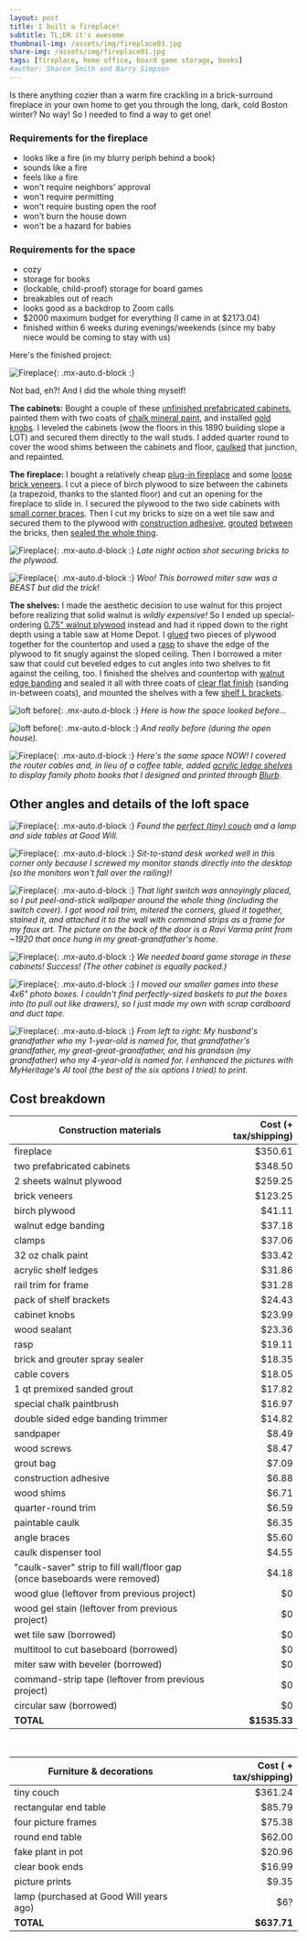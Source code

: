```yaml
---
layout: post
title: I built a fireplace!
subtitle: TL;DR it's awesome
thumbnail-img: /assets/img/fireplace03.jpg
share-img: /assets/img/fireplace01.jpg
tags: [fireplace, home office, board game storage, books]
#author: Sharon Smith and Barry Simpson
---
```


Is there anything cozier than a warm fire crackling in a brick-surround fireplace in your own home to get you through the long, dark, cold Boston winter? 
No way! So I needed to find a way to get one!

### Requirements for the fireplace
* looks like a fire (in my blurry periph behind a book)
* sounds like a fire
* feels like a fire
* won't require neighbors' approval
* won't require permitting
* won't require busting open the roof
* won't burn the house down
* won't be a hazard for babies

### Requirements for the space
* cozy
* storage for books 
* (lockable, child-proof) storage for board games
* breakables out of reach
* looks good as a backdrop to Zoom calls
* $2000 maximum budget for everything (I came in at $2173.04)
* finished within 6 weeks during evenings/weekends (since my baby niece would be coming to stay with us)

Here's the finished project: 

![Fireplace](../assets/img/fireplace01.jpg){: .mx-auto.d-block :}

Not bad, eh?! And I did the whole thing myself! 

**The cabinets:** Bought a couple of these [unfinished prefabricated cabinets](https://www.homedepot.com/p/Hampton-Bay-27-in-W-x-12-in-D-x-30-in-H-Assembled-Wall-Kitchen-Cabinet-in-Unfinished-with-Recessed-Panel-KW2730-UF/302969965), 
painted them with two coats of [chalk mineral paint](https://dixiebellepaint.com/caviar-chalk-mineral-paint/), and
installed [gold knobs](https://www.amazon.com/dp/B0BXNVQ17S/). I leveled the cabinets (wow the floors in this 1890 building slope a LOT) and secured them directly to the wall studs. 
I added quarter round to cover 
the wood shims between the cabinets and floor, [caulked](https://www.homedepot.com/p/DAP-ALEX-FLEX-10-1-oz-White-Premium-Molding-and-Trim-Sealant-18542/206034500) that junction, and repainted. 

**The fireplace:** I bought a relatively cheap [plug-in fireplace](https://www.amazon.com/PuraFlame-Western-Electric-Fireplace-Control/dp/B00R7347RU/) and some 
[loose brick veneers](https://shop.oldmillbuildingproducts.com/products/seaside). I cut a piece of birch plywood to size between the cabinets 
(a trapezoid, thanks to the slanted floor) and cut an opening for the fireplace to slide in. I secured the plywood to the 
two side cabinets with [small corner braces](https://www.homedepot.com/p/Everbilt-2-in-Zinc-Plated-Double-Wide-Corner-Brace-2-Pack-15051/202033994). 
Then I cut my bricks to size on a wet tile saw and secured them to the plywood with
[construction adhesive](https://www.homedepot.com/p/Loctite-Power-Grab-Heavy-Duty-Instant-Grab-9-oz-Latex-Construction-Adhesive-White-Cartridge-each-2032666/206432103), 
[grouted](https://www.homedepot.com/p/Custom-Building-Products-SimpleGrout-09-Natural-Gray-1-qt-Pre-Mixed-Grout-PMG09QT/100676322) 
[between](https://www.homedepot.com/p/Anvil-Grout-Bag-57542/300997951) the bricks, then [sealed the whole thing](https://www.homedepot.com/p/Custom-Building-Products-SimpleSealer-165-Delorean-Gray-1-qt-Premixed-Sealer-TLPS24Z/202919172).

![Fireplace](../assets/img/fireplace10.jpg){: .mx-auto.d-block :}
*Late night action shot securing bricks to the plywood.*

![Fireplace](../assets/img/fireplace11.jpg){: .mx-auto.d-block :}
*Woo! This borrowed miter saw was a BEAST but did the trick!*


**The shelves:** I made the aesthetic decision to use walnut for this project before realizing that solid walnut is *wildly expensive!* 
So I ended up special-ordering [0.75" walnut plywood](https://www.homedepot.com/p/Columbia-Forest-Products-3-4-in-x-2-ft-x-8-ft-PureBond-Walnut-Plywood-Project-Panel-Free-Custom-Cut-Available-2344/204635489) 
instead and had it ripped down to the right depth using a table saw at Home Depot.
I [glued](https://www.homedepot.com/p/Titebond-III-16-oz-Ultimate-Wood-Glue-1414/100522343) 
two pieces of plywood together for the countertop and used a [rasp](https://www.rockler.com/4-way-shoe-rasp) to shave the edge of the plywood to fit snugly against the sloped ceiling. 
Then I borrowed a miter saw that could cut beveled edges to cut angles into two shelves to fit against the ceiling, too. 
I finished the shelves and countertop with [walnut edge banding](https://www.rockler.com/2-x-25-pre-glued-edge-banding-walnut) and sealed it all with three coats of [clear flat finish](https://www.rockler.com/general-finishes-high-performance-water-based-top-coat-flat) (sanding in-between coats), and mounted the shelves with a 
few [shelf L brackets](https://www.amazon.com/gp/product/B08QFVZXL8/). 

![loft before](../assets/img/fireplace-before1.jpg){: .mx-auto.d-block :}
*Here is how the space looked before...*

![loft before](../assets/img/fireplace-before2.jpg){: .mx-auto.d-block :}
*And really before (during the open house).*

![Fireplace](../assets/img/fireplace04.jpg){: .mx-auto.d-block :}
*Here's the same space NOW! I covered the router cables and, in lieu of a coffee table, added [acrylic ledge shelves](https://www.amazon.com/gp/product/B081RVTZVB/) to display family photo books that I designed and printed through [Blurb](https://www.blurb.com/).*

## Other angles and details of the loft space

![Fireplace](../assets/img/fireplace12.jpg){: .mx-auto.d-block :}
*Found the [perfect (tiny) couch](https://www.wayfair.com/furniture/pdp/corrigan-studio-alverce-58-square-arm-loveseat-w006875006.html) and a lamp and side tables at Good Will.*

![Fireplace](../assets/img/fireplace05.jpg){: .mx-auto.d-block :}
*Sit-to-stand desk worked well in this corner only because I screwed my monitor stands directly into the desktop (so the monitors won't fall over the railing)!*

![Fireplace](../assets/img/fireplace06.jpg){: .mx-auto.d-block :}
*That light switch was annoyingly placed, so I put peel-and-stick wallpaper around the whole thing (including the switch cover). I got wood rail trim, mitered the corners, glued it together, stained it, and attached it to the wall with command strips as a frame for my faux art. 
The picture on the back of the door is a Ravi Varma print from ~1920 that once hung in my great-grandfather's home.*

![Fireplace](../assets/img/fireplace07.jpg){: .mx-auto.d-block :}
*We needed board game storage in these cabinets! Success! (The other cabinet is equally packed.)*

![Fireplace](../assets/img/fireplace08.jpg){: .mx-auto.d-block :}
*I moved our smaller games into these 4x6" photo boxes. I couldn't find perfectly-sized baskets to put the boxes into (to pull out like drawers), so I just made my own with scrap cardboard and duct tape.*

![Fireplace](../assets/img/fireplace09.jpg){: .mx-auto.d-block :}
*From left to right: My husband's grandfather who my 1-year-old is named for, that grandfather's grandfather, my great-great-grandfather, and his grandson (my grandfather) who my 4-year-old is named for. 
I enhanced the pictures with MyHeritage's AI tool (the best of the six options I tried) to print.*

## Cost breakdown

| Construction materials | Cost (+ tax/shipping) | 
| --- | ---: | 
| fireplace | $350.61 |
| two prefabricated cabinets | $348.50 |
| 2 sheets walnut plywood | $259.25 |
| brick veneers | $123.25 |
| birch plywood | $41.11 |
| walnut edge banding | $37.18 |
| clamps | $37.06 |
| 32 oz chalk paint | $33.42 |
| acrylic shelf ledges | $31.86 |
| rail trim for frame | $31.28 |
| pack of shelf brackets | $24.43 |
| cabinet knobs | $23.99 |
| wood sealant | $23.36 |
| rasp | $19.11 |
| brick and grouter spray sealer | $18.35 |
| cable covers | $18.05 |
| 1 qt premixed sanded grout | $17.82 |
| special chalk paintbrush | $16.97 |
| double sided edge banding trimmer | $14.82 |
| sandpaper | $8.49 |
| wood screws | $8.47 |
| grout bag | $7.09 |
| construction adhesive | $6.88 |
| wood shims | $6.71 |
| quarter-round trim | $6.59 |
| paintable caulk | $6.35 |
| angle braces | $5.60 |
| caulk dispenser tool | $4.55 |
| "caulk-saver" strip to fill wall/floor gap (once baseboards were removed) | $4.18 |
| wood glue (leftover from previous project) | $0 |
| wood gel stain (leftover from previous project) | $0 |
| wet tile saw (borrowed) | $0 |
| multitool to cut baseboard (borrowed) | $0 |
| miter saw with beveler (borrowed) | $0 |
| command-strip tape (leftover from previous project) | $0 |
| circular saw (borrowed) | $0 |
| **TOTAL** | **$1535.33** | 

<br>

| Furniture & decorations | Cost ( + tax/shipping) | 
| --- | ---: |
| tiny couch | $361.24 |
| rectangular end table | $85.79 |
| four picture frames | $75.38 |
| round end table | $62.00 |
| fake plant in pot | $20.96 |
| clear book ends | $16.99 |
| picture prints | $9.35 |
| lamp (purchased at Good Will years ago) | $6? |
| **TOTAL** | **$637.71** | 




